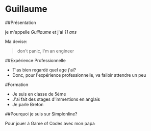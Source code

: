# Guillaume


##Présentation

je m'appelle *Guillaume* et j'ai *11 ans*

Ma devise: 

> don't panic, I'm an engineer

##Expérience Professionnelle

* T'as bien regardé quel age j'ai?
* Donc, pour l'expérience professionnelle, va falloir attendre un peu

#Formation

* Je suis en classe de 5ème
* J'ai fait des stages d'immertions en anglais
* Je parle Breton

##Pourquoi je suis sur Simplonline?

Pour jouer à Game of Codes avec mon papa

